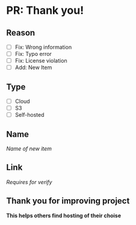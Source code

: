 # PR: Thank you!

## Reason

- [ ] Fix: Wrong information
- [ ] Fix: Typo error
- [ ] Fix: License violation
- [ ] Add: New Item

## Type

- [ ] Cloud
- [ ] S3
- [ ] Self-hosted

## Name

_Name of new item_

## Link

_Requires for verify_

## Thank you for improving project

**This helps others find hosting of their choise**
